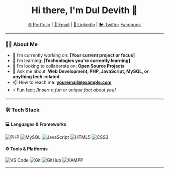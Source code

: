 <h1 align="center">Hi there, I'm Dul Devith 👋</h1>

<p align="center">
  <a href="#">🌐 Portfolio</a> |
  <a href="#">📧 Email</a> |
  <a href="#">💼 LinkedIn</a> |
  <a href="#">🐦 Twitter</a>
  <a href="#">Facebook</a>
</p>

---

### 👨‍💻 About Me

- 🔭 I’m currently working on: **[Your current project or focus]**
- 🌱 I’m learning: **[Technologies you're currently learning]**
- 👯 I’m looking to collaborate on: **Open Source Projects**
- 💬 Ask me about: **Web Development, PHP, JavaScript, MySQL, or anything tech-related**
- 📫 How to reach me: **youremail@example.com**
- ⚡ Fun fact: *[Insert a fun or unique fact about you]*

---

### 🛠️ Tech Stack

#### 💻 Languages & Frameworks
![PHP](https://img.shields.io/badge/PHP-777BB4?style=flat&logo=php&logoColor=white)
![MySQL](https://img.shields.io/badge/MySQL-4479A1?style=flat&logo=mysql&logoColor=white)
![JavaScript](https://img.shields.io/badge/JavaScript-F7DF1E?style=flat&logo=javascript&logoColor=black)
![HTML5](https://img.shields.io/badge/HTML5-E34F26?style=flat&logo=html5&logoColor=white)
![CSS3](https://img.shields.io/badge/CSS3-1572B6?style=flat&logo=css3&logoColor=white)

#### ⚙️ Tools & Platforms
![VS Code](https://img.shields.io/badge/VS_Code-007ACC?style=flat&logo=visual-studio-code&logoColor=white)
![Git](https://img.shields.io/badge/Git-F05032?style=flat&logo=git&logoColor=white)
![GitHub](https://img.shields.io/badge/GitHub-181717?style=flat&logo=github&logoColor=white)
![XAMPP](https://img.shields.io/badge/XAMPP-FB7A24?style=flat&logo=xampp&logoColor=white)

---
<!--
### 📂 Projects

Here are some of my favorite projects:

| Project | Description | Tech |
|--------|-------------|------|
| [Portfolio Website](https://github.com/yourusername/portfolio) | Personal portfolio built with HTML, CSS, JS, and PHP | HTML, CSS, PHP |
| [Blog CMS](https://github.com/yourusername/blog-cms) | A custom blog CMS using PHP and MySQL | PHP, MySQL |
| [To-Do App](https://github.com/yourusername/todo-app) | Simple to-do list app with login system | PHP, MySQL, Bootstrap |

---

### 📈 GitHub Stats

<p align="center">
  <img src="https://github-readme-stats.vercel.app/api?username=yourusername&show_icons=true&theme=default" alt="GitHub Stats" />
  <br />
  <img src="https://github-readme-streak-stats.herokuapp.com/?user=yourusername&" alt="GitHub Streak" />
</p>

---

### 🤝 Let's Connect

- [LinkedIn](https://www.linkedin.com/in/yourprofile)
- [Twitter](https://twitter.com/yourhandle)
- [Personal Website](https://your-portfolio.com)

---

> “Code is like humor. When you have to explain it, it’s bad.” – Cory House
-->


<!--
**devith-sudo/devith-sudo** is a ✨ _special_ ✨ repository because its `README.md` (this file) appears on your GitHub profile.

Here are some ideas to get you started:

- 🔭 I’m currently working on ...
- 🌱 I’m currently learning ...
- 👯 I’m looking to collaborate on ...
- 🤔 I’m looking for help with ...
- 💬 Ask me about ...
- 📫 How to reach me: ...
- 😄 Pronouns: ...
- ⚡ Fun fact: ...
-->


<!--
**devith-sudo/devith-sudo** is a ✨ _special_ ✨ repository because its `README.md` (this file) appears on your GitHub profile.

Here are some ideas to get you started:

- 🔭 I’m currently working on ...
- 🌱 I’m currently learning ...
- 👯 I’m looking to collaborate on ...
- 🤔 I’m looking for help with ...
- 💬 Ask me about ...
- 📫 How to reach me: ...
- 😄 Pronouns: ...
- ⚡ Fun fact: ...
-->
